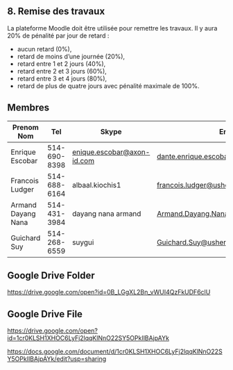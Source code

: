 ## 8.	Remise des travaux
La plateforme Moodle doit être utilisée pour remettre les travaux.
Il y aura 20% de pénalité par jour de retard :
* aucun retard (0%),
* retard de moins d’une journée (20%),
* retard entre 1 et 2 jours (40%),
* retard entre 2 et 3 jours (60%),
* retard entre 3 et 4 jours (80%),
* retard de plus de quatre jours avec pénalité maximale de 100%.

## Membres

Prenom Nom | Tel | Skype | Email UdeS | Gmail
----------|---------|---------|----------|---------
 Enrique Escobar | 514-690-8398 | enique.escobar@axon-id.com | dante.enrique.escobar.espinoza@usherbrooke.ca | escobarebio@gmail.com
 Francois Ludger | 514-688-6164 | albaal.kiochis1 | francois.ludger@usherbroke.ca | francois.ludger@gmail.com
 Armand Dayang Nana | 514-431-3984 | dayang nana armand | Armand.Dayang.Nana@usherbroke.ca | dayang.armand@gmail.com
 Guichard Suy | 514-268-6559 | suygui | Guichard.Suy@usherbrooke.ca | sg.eng65@gmail.com

## Google Drive Folder

https://drive.google.com/open?id=0B_LGgXL2Bn_vWUI4QzFkUDF6clU

## Google Drive File

https://drive.google.com/open?id=1cr0KLSH1XHOC6LyFj2lqqKlNnO22SY5OPkIlBAjpAYk

https://docs.google.com/document/d/1cr0KLSH1XHOC6LyFj2lqqKlNnO22SY5OPkIlBAjpAYk/edit?usp=sharing
